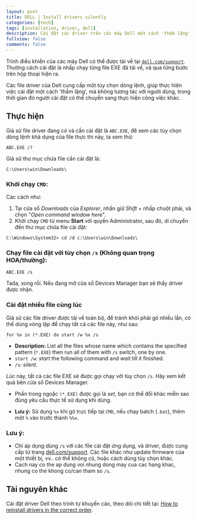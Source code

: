 ```yaml
---
layout: post
title: DELL | Install drivers silently
categories: [tech]
tags: [installation, driver, dell]
description: Cài đặt các driver trên các máy Dell một cách 'thầm lặng'
fullview: false
comments: false
---
```


Trình điều khiển của các máy Dell có thể được tải về tại [`dell.com/support`](https://dell.com/support). Thường cách cài đặt là nhấp chạy từng file EXE đã tải về, và qua từng bước trên hộp thoại hiện ra.

Các file driver của Dell cung cấp một tùy chọn dòng lệnh, giúp thực hiện việc cài đặt một cách 'thầm lặng', mà không tương tác với người dùng, trong thời gian đó người cài đặt có thể chuyển sang thực hiện công việc khác.

## Thực hiện

Giả sử file driver đang có và cần cài đặt là `ABC.EXE`, để xem các tùy chọn dòng lệnh khả dụng của file thực thi này, ta xem thử:

```
ABC.EXE /?
```

Giả sử thư mục chứa file cần cài đặt là:

```
C:\Users\win\Downloads\
```

### Khởi chạy `CMD`:

Các cách như:

1. Tại cửa sổ *Downloads* của *Explorer*, nhấn giữ *Shift* + nhấp chuột phải, và chọn "*Open command window here*".
2. Khởi chạy `CMD` từ menu **Start** với quyền Administrator, sau đó, di chuyển đến thư mục chứa file cài đặt:

```
C:\Windows\System32> cd /d c:\Users\win\Downloads\
```

### Chạy file cài đặt với tùy chọn `/s` (Không quan trọng HOA/thường):

```
ABC.EXE /s
```

Tada, xong rồi. Nếu đang mở cửa sổ Devices Manager bạn sẽ thấy driver được nhận.

### Cài đặt nhiều file cùng lúc

Giả sử các file driver được tải về toàn bộ, để tránh khỏi phải gõ nhiều lần, có thể dùng vòng lặp để chạy tất cả các file này, như sau:

```
for %x in (*.EXE) do start /w %x /s
```

- **Description:** List all the files whose name which contains the specified pattern (`*.EXE`) then run all of them with `/s` switch, one by one.
- `start /w`: *start* the following command and *wait* till it finished.
- `/s`: *silent*.

Lúc này, tất cả các file EXE sẽ được gọi chạy với tùy chọn `/s`. Hãy xem kết quả bên cửa sổ Devices Manager.

- Phần trong ngoặc `(*.EXE)` được gọi là *set*, bạn có thể đổi khác miễn sao đúng yêu cầu thực tế sử dụng khi dùng.

- **Lưu ý:** Sử dụng `%x` khi gõ trực tiếp tại `CMD`, nếu chạy batch (`.bat`), thêm một `%` vào trước thành `%%x`.

### Lưu ý:

- Chỉ áp dụng dùng `/s` với các file cài đặt ứng dụng, và driver, được cung cấp từ trang [dell.com/support](https://dell.com/support). Các file khác như update firmware của một thiết bị, vv.. có thể không có, hoặc cách dùng tùy chọn khác.
- Cach nay co the ap dung voi nhung dong may cua cac hang khac, nhung co the khong co/can tham so `/s`.

## Tài nguyên khác

Cài đặt driver Dell theo trình tự khuyến cáo, theo dõi chi tiết tại: [How to reinstall drivers in the correct order](http://www.dell.com/support/article/us/en/19/SLN148687/EN).
